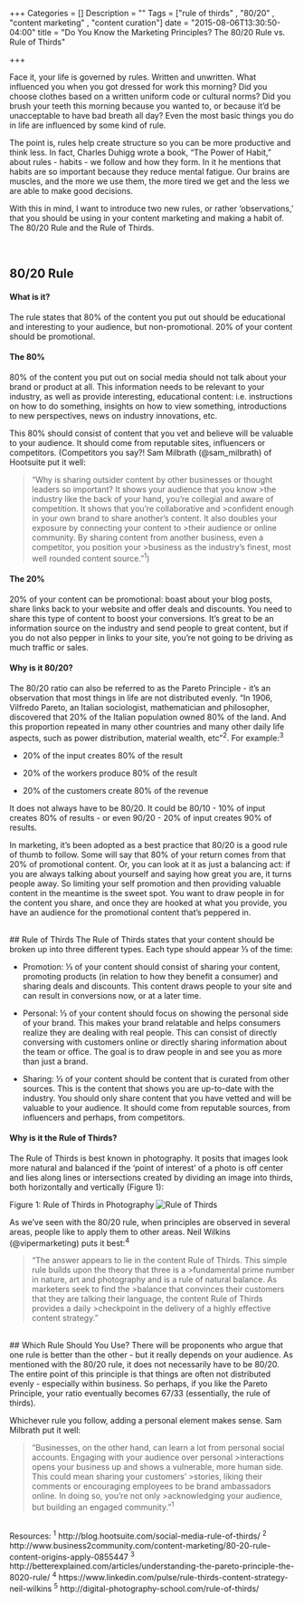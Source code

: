 +++
Categories = []
Description = ""
Tags = ["rule of thirds" , "80/20" , "content marketing" , "content curation"]
date = "2015-08-06T13:30:50-04:00"
title = "Do You Know the Marketing Principles? The 80/20 Rule vs. Rule of Thirds"

+++

Face it, your life is governed by rules. Written and unwritten. What influenced you when you got dressed for work this morning? Did you choose clothes based on a written uniform code or cultural norms? Did you brush your teeth this morning because you wanted to, or because it’d be unacceptable to have bad breath all day? Even the most basic things you do in life are influenced by some kind of rule.

The point is, rules help create structure so you can be more productive and think less. In fact, Charles Duhigg wrote a book, “The Power of Habit,” about rules - habits - we follow and how they form. In it he mentions that habits are so important because they reduce mental fatigue. Our brains are muscles, and the more we use them, the more tired we get and the less we are able to make good decisions.

With this in mind, I want to introduce two new rules, or rather ‘observations,’ that you should be using in your content marketing and making a habit of. The 80/20 Rule and the Rule of Thirds.

</br>

## 80/20 Rule

#### What is it?
The rule states that 80% of the content you put out should be educational and interesting to your audience, but non-promotional. 20% of your content should be promotional.

#### The 80%
80% of the content you put out on social media should not talk about your brand or product at all. This information needs to be relevant to your industry, as well as provide interesting, educational content: i.e. instructions on how to do something, insights on how to view something, introductions to new perspectives, news on industry innovations, etc.

This 80% should consist of content that you vet and believe will be valuable to your audience. It should come from reputable sites, influencers or competitors. (Competitors you say?! Sam Milbrath (@sam_milbrath) of Hootsuite put it well:
>“Why is sharing outsider content by other businesses or thought leaders so important? It shows your audience that you know >the industry like the back of your hand, you’re collegial and aware of competition. It shows that you’re collaborative and >confident enough in your own brand to share another’s content. It also doubles your exposure by connecting your content to >their audience or online community. By sharing content from another business, even a competitor, you position your >business as the industry’s finest, most well rounded content source.”<sup>1</sup>)


#### The 20%
20% of your content can be promotional: boast about your blog posts, share links back to your website and offer deals and discounts. You need to share this type of content to boost your conversions. It’s great to be an information source on the industry and send people to great content, but if you do not also pepper in links to your site, you’re not going to be driving as much traffic or sales.


#### Why is it 80/20?
The 80/20 ratio can also be referred to as the Pareto Principle - it’s an observation that most things in life are not distributed evenly. “In 1906, Vilfredo Pareto, an Italian sociologist, mathematician and philosopher, discovered that 20% of the Italian population owned 80% of the land. And this proportion repeated in many other countries and many other daily life aspects, such as power distribution, material wealth, etc”<sup>2</sup>. For example:<sup>3</sup>
<ul>
<li><p>20% of the input creates 80% of the result</li></p>
<li><p>20% of the workers produce 80% of the result</li></p>
<li><p>20% of the customers create 80% of the revenue</li></p>
</ul>

It does not always have to be 80/20. It could be 80/10 - 10% of input creates 80% of results - or even 90/20 - 20% of input creates 90% of results.

In marketing, it’s been adopted as a best practice that 80/20 is a good rule of thumb to follow. Some will say that 80% of your return comes from that 20% of promotional content. Or, you can look at it as just a balancing act: if you are always talking about yourself and saying how great you are, it turns people away. So limiting your self promotion and then providing valuable content in the meantime is the sweet spot. You want to draw people in for the content you share, and once they are hooked at what you provide, you have an audience for the promotional content that’s peppered in.

</br>
## Rule of Thirds
The Rule of Thirds states that your content should be broken up into three different types. Each type should appear ⅓ of the time:
<ul>
<li><p>Promotion: ⅓ of your content should consist of sharing your content, promoting products (in relation to how they benefit a consumer) and sharing deals and discounts. This content draws people to your site and can result in conversions now, or at a later time.</li></p>
<li><p>Personal: ⅓ of your content should focus on showing the personal side of your brand. This makes your brand relatable and helps consumers realize they are dealing with real people. This can consist of directly conversing with customers online or directly sharing information about the team or office. The goal is to draw people in and see you as more than just a brand.</li></p>
<li><p>Sharing: ⅓ of your content should be content that is curated from other sources. This is the content that shows you are up-to-date with the industry. You should only share content that you have vetted and will be valuable to your audience. It should come from reputable sources, from influencers and perhaps, from competitors.</li></p>
</ul>

#### Why is it the Rule of Thirds?
The Rule of Thirds is best known in photography. It posits that images look more natural and balanced if the ‘point of interest’ of a photo is off center and lies along lines or intersections created by dividing an image into thirds, both horizontally and vertically (Figure 1):

Figure 1: Rule of Thirds in Photography
![Rule of Thirds](images/ruleofthirds.png)


As we’ve seen with the 80/20 rule, when principles are observed in several areas, people like to apply them to other areas. Neil Wilkins (@vipermarketing) puts it best:<sup>4</sup>
>“The answer appears to lie in the content Rule of Thirds. This simple rule builds upon the theory that three is a >fundamental prime number in nature, art and photography and is a rule of natural balance. As marketers seek to find the >balance that convinces their customers that they are talking their language, the content Rule of Thirds provides a daily >checkpoint in the delivery of a highly effective content strategy.”

</br>
## Which Rule Should You Use?
There will be proponents who argue that one rule is better than the other - but it really depends on your audience. As mentioned with the 80/20 rule, it does not necessarily have to be 80/20. The entire point of this principle is that things are often not distributed evenly - especially within business. So perhaps, if you like the Pareto Principle, your ratio eventually becomes 67/33 (essentially, the rule of thirds).

Whichever rule you follow, adding a personal element makes sense. Sam Milbrath put it well:
>“Businesses, on the other hand, can learn a lot from personal social accounts. Engaging with your audience over personal >interactions opens your business up and shows a vulnerable, more human side. This could mean sharing your customers’ >stories, liking their comments or encouraging employees to be brand ambassadors online. In doing so, you’re not only >acknowledging your audience, but building an engaged community.”<sup>1</sup>


</br>
Resources:
<sup>1</sup> http://blog.hootsuite.com/social-media-rule-of-thirds/
<sup>2</sup> http://www.business2community.com/content-marketing/80-20-rule-content-origins-apply-0855447
<sup>3</sup> http://betterexplained.com/articles/understanding-the-pareto-principle-the-8020-rule/
<sup>4</sup> https://www.linkedin.com/pulse/rule-thirds-content-strategy-neil-wilkins
<sup>5</sup> http://digital-photography-school.com/rule-of-thirds/
